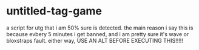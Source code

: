 # untitled-tag-game
a script for utg that i am 50% sure is detected. the main reason i say this is because evbery 5 minutes i get banned, and i am pretty sure it's wave or bloxstraps fault. either way, USE AN ALT BEFORE EXECUTING THIS!!!!!
